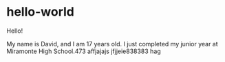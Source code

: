 # hello-world
Hello!

My name is David, and I am 17 years old. I just completed my junior year at Miramonte High School.473
affjajajs
jfjjeie838383
hag

